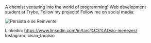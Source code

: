A chemist venturing into the world of programming! Web development student at Trybe. Follow my projects! Follow me on social media:

![Persista e se Reinvente](https://gph.is/st/MwQPypm)

Linkedin: https://www.linkedin.com/in/tarc%C3%ADsio-menezes/
Instagram: cisao_tarcisio 